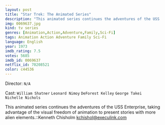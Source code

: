 ```yaml
---
layout: post
title: "Star Trek: The Animated Series"
description: "This animated series continues the adventures of the USS Enterprise, taking advantage of the visual freedom of animation to present stories with more alien elements..."
img: 0069637.jpg
kind: tv series
genres: [Animation,Action,Adventure,Family,Sci-Fi]
tags: Animation Action Adventure Family Sci-Fi 
language: English
year: 1973
imdb_rating: 7.5
votes: 5685
imdb_id: 0069637
netflix_id: 70208521
color: c44536
---
```

Director: `N/A`  

Cast: `William Shatner` `Leonard Nimoy` `DeForest Kelley` `George Takei` `Nichelle Nichols` 

This animated series continues the adventures of the USS Enterprise, taking advantage of the visual freedom of animation to present stories with more alien elements.::Kenneth Chisholm <kchishol@execulink.com>